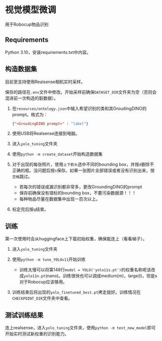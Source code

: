 # 视觉模型微调
用于Robocup物品识别

## Requirements
Python 3.10，安装requriements.txt中内容。

## 构造数据集
目前至支持使用Realsense相机实时采样。

保存的路径在`.env`文件中修改。开始采样前确保`DATASET_DIR`文件夹为空（否则会混进前一次构造的脏数据）。

1. 在`resources/ontology.json`中输入希望识别的类和其GroudingDINO的prompt。格式为：
    ```json
    {"<GroudingDINO prompt>" : "label"}
    ```

2. 使用USB将Realsense连接到电脑。

3. 进入`yolo_tuning`文件夹

4. 使用`python -m create_dataset`开始构造数据集

5. 对于出现的每张照片，使用`上下箭头`选中不同的bounding box，并按`d`删除不正确的框。没问题后按`s`保存。如果一张图片全部错误或者没有识别出来，按`空格`跳过。
    * 若每次的错误或漏识别都非常多，更改GroundingDINO的prompt
    * 保存前确保没有错标的bounding box，不要污染数据源！！！
    * 每种物品尽量在数据集中出现一百次以上。

6. 标定完后按`q`结束。

## 训练
第一次使用时会从huggingface上下载初始权重，确保能连上（看看梯子）。

1. 进入`yolo_tuning`文件夹

2. 使用`python -m tune_YOLOv11`开始训练
    * 训练太慢可以将第148行`model = YOLO('yolo11s.pt')`的权重名称呢该改成`yolo11n.pt`(nano)。训练很快也可以调成medium(m)，large(l)，但是s对于Robocup应该够用。

3. 训练结束后将出现的`yolo_finetuned_best.pt`拷走就好。训练情况在`CHECKPOINT_DIR`文件夹中查看。

## 测试训练结果
连上realsense，进入`yolo_tuning`文件夹，使用`python -m test_new_model`即可开始实时测试新权重的识别能力。